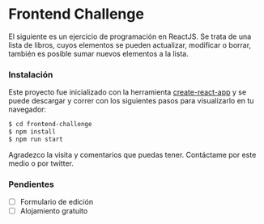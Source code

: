 # Frontend Challenge

El siguiente es un ejercicio de programación en ReactJS. Se trata de una lista de libros, cuyos elementos se pueden actualizar, modificar o borrar, también es posible sumar nuevos elementos a la lista. 

### Instalación

Este proyecto fue inicializado con la herramienta  [create-react-app](https://github.com/facebook/create-react-app) y se puede descargar y correr con los siguientes pasos para visualizarlo en tu navegador:

```sh
$ cd frontend-challenge
$ npm install
$ npm run start
```

Agradezco la visita y comentarios que puedas tener. Contáctame por este medio o por twitter.

### Pendientes
- [ ] Formulario de edición
- [ ] Alojamiento gratuito

